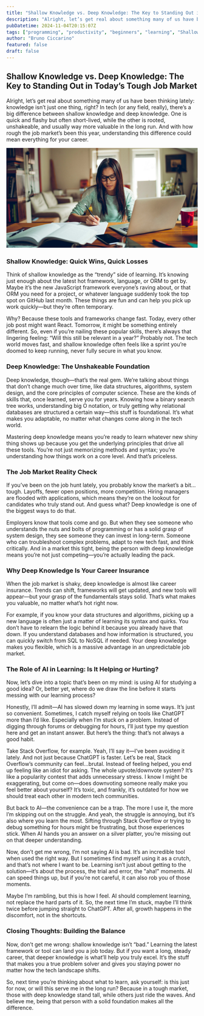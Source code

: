 ```yaml
---
title: "Shallow Knowledge vs. Deep Knowledge: The Key to Standing Out in Today’s Tough Job Market"
description: "Alright, let’s get real about something many of us have been thinking lately: knowledge isn’t just one thing, right? In tech (or any field, really), there’s a big difference between shallow knowledge and deep knowledge. One is quick and flashy but often short-lived, while the other is rooted, unshakeable, and usually way more valuable in the long run. And with how rough the job market’s been this year, understanding this difference could mean everything for your career."
pubDatetime: 2024-11-04T20:15:07Z
tags: ["programming", "productivity", "beginners", "learning", "Shallow Knowledge", "Deep Knowledge", "career tips", "job market", "self-improvement", "technology"]
author: "Bruno Ciccarino"
featured: false
draft: false
---
```


## Shallow Knowledge vs. Deep Knowledge: The Key to Standing Out in Today’s Tough Job Market

Alright, let’s get real about something many of us have been thinking lately: knowledge isn’t just one thing, right? In tech (or any field, really), there’s a big difference between shallow knowledge and deep knowledge. One is quick and flashy but often short-lived, while the other is rooted, unshakeable, and usually way more valuable in the long run. And with how rough the job market’s been this year, understanding this difference could mean everything for your career.

![image](./img/job.jpg)

### Shallow Knowledge: Quick Wins, Quick Losses
Think of shallow knowledge as the “trendy” side of learning. It’s knowing just enough about the latest hot framework, language, or ORM to get by. Maybe it’s the new JavaScript framework everyone’s raving about, or that ORM you need for a project, or whatever language suddenly took the top spot on GitHub last month. These things are fun and can help you pick up work quickly—but they’re often temporary.

Why? Because these tools and frameworks change fast. Today, every other job post might want React. Tomorrow, it might be something entirely different. So, even if you’re nailing these popular skills, there’s always that lingering feeling: “Will this still be relevant in a year?” Probably not. The tech world moves fast, and shallow knowledge often feels like a sprint you’re doomed to keep running, never fully secure in what you know.

### Deep Knowledge: The Unshakeable Foundation
Deep knowledge, though—that’s the real gem. We’re talking about things that don’t change much over time, like data structures, algorithms, system design, and the core principles of computer science. These are the kinds of skills that, once learned, serve you for years. Knowing how a binary search tree works, understanding big O notation, or truly getting why relational databases are structured a certain way—this stuff is foundational. It’s what makes you adaptable, no matter what changes come along in the tech world.

Mastering deep knowledge means you’re ready to learn whatever new shiny thing shows up because you get the underlying principles that drive all these tools. You’re not just memorizing methods and syntax; you’re understanding how things work on a core level. And that’s priceless.

### The Job Market Reality Check
If you’ve been on the job hunt lately, you probably know the market’s a bit…tough. Layoffs, fewer open positions, more competition. Hiring managers are flooded with applications, which means they’re on the lookout for candidates who truly stand out. And guess what? Deep knowledge is one of the biggest ways to do that.

Employers know that tools come and go. But when they see someone who understands the nuts and bolts of programming or has a solid grasp of system design, they see someone they can invest in long-term. Someone who can troubleshoot complex problems, adapt to new tech fast, and think critically. And in a market this tight, being the person with deep knowledge means you’re not just competing—you’re actually leading the pack.

### Why Deep Knowledge Is Your Career Insurance
When the job market is shaky, deep knowledge is almost like career insurance. Trends can shift, frameworks will get updated, and new tools will appear—but your grasp of the fundamentals stays solid. That’s what makes you valuable, no matter what’s hot right now.

For example, if you know your data structures and algorithms, picking up a new language is often just a matter of learning its syntax and quirks. You don’t have to relearn the logic behind it because you already have that down. If you understand databases and how information is structured, you can quickly switch from SQL to NoSQL if needed. Your deep knowledge makes you flexible, which is a massive advantage in an unpredictable job market.

### The Role of AI in Learning: Is It Helping or Hurting?
Now, let’s dive into a topic that’s been on my mind: is using AI for studying a good idea? Or, better yet, where do we draw the line before it starts messing with our learning process?

Honestly, I’ll admit—AI has slowed down my learning in some ways. It’s just so convenient. Sometimes, I catch myself relying on tools like ChatGPT more than I’d like. Especially when I’m stuck on a problem. Instead of digging through forums or debugging for hours, I’ll just type my question here and get an instant answer. But here’s the thing: that’s not always a good habit.

Take Stack Overflow, for example. Yeah, I’ll say it—I’ve been avoiding it lately. And not just because ChatGPT is faster. Let’s be real, Stack Overflow’s community can feel…brutal. Instead of feeling helped, you end up feeling like an idiot for asking. The whole upvote/downvote system? It’s like a popularity contest that adds unnecessary stress. I know I might be exaggerating, but come on—does downvoting someone really make you feel better about yourself? It’s toxic, and frankly, it’s outdated for how we should treat each other in modern tech communities.

But back to AI—the convenience can be a trap. The more I use it, the more I’m skipping out on the struggle. And yeah, the struggle is annoying, but it’s also where you learn the most. Sifting through Stack Overflow or trying to debug something for hours might be frustrating, but those experiences stick. When AI hands you an answer on a silver platter, you’re missing out on that deeper understanding.

Now, don’t get me wrong, I’m not saying AI is bad. It’s an incredible tool when used the right way. But I sometimes find myself using it as a crutch, and that’s not where I want to be. Learning isn’t just about getting to the solution—it’s about the process, the trial and error, the "aha!" moments. AI can speed things up, but if you’re not careful, it can also rob you of those moments.

Maybe I’m rambling, but this is how I feel. AI should complement learning, not replace the hard parts of it. So, the next time I’m stuck, maybe I’ll think twice before jumping straight to ChatGPT. After all, growth happens in the discomfort, not in the shortcuts.

### Closing Thoughts: Building the Balance
Now, don’t get me wrong: shallow knowledge isn’t “bad.” Learning the latest framework or tool can land you a job today. But if you want a long, steady career, that deeper knowledge is what’ll help you truly excel. It’s the stuff that makes you a true problem solver and gives you staying power no matter how the tech landscape shifts.

So, next time you’re thinking about what to learn, ask yourself: is this just for now, or will this serve me in the long run? Because in a tough market, those with deep knowledge stand tall, while others just ride the waves. And believe me, being that person with a solid foundation makes all the difference.
